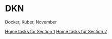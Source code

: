 # DKN
Docker, Kuber, November

[Home tasks for Section 1](Practices\Section1\README.md)
[Home tasks for Section 2](Practices\Section2\README.md)
